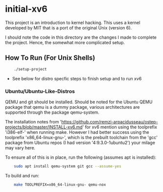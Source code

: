 # initial-xv6

This project is an introduction to kernel hacking. This uses a kernel developed by MIT that is a port of the original Unix (version 6).

I should note the code in this directory are the changes I made to complete the project. Hence, the somewhat more complicated setup.

## How To Run (For Unix Shells)

```sh
    ./setup-project
```

* See below for distro specfic steps to finish setup and to run xv6

### Ubuntu/Ubuntu-Like-Distros

QEMU and git should be installed. Should be noted for the Ubuntu QEMU package that qemu is a dummy package, various architectures are supported through the package qemu-system.

The installation notes from 'https://github.com/remzi-arpacidusseau/ostep-projects/blob/master/INSTALL-xv6.md' for xv6 mention using the toolprefix 'i386-elf-' when running make. However I had better success using the toolprefix 'x86_64-linux-gnu-', which is the prebuilt toolchain from the 'gcc' package from Ubuntu repos (I had version '4:9.3.0-1ubuntu2') your milage may vary here.

To ensure all of this is in place, run the following (assumes apt is installed):

```sh
    sudo apt install qemu-system git gcc --assume-yes
```

To build and run:

```sh
    make TOOLPREFIX=x86_64-linux-gnu- qemu-nox
```
